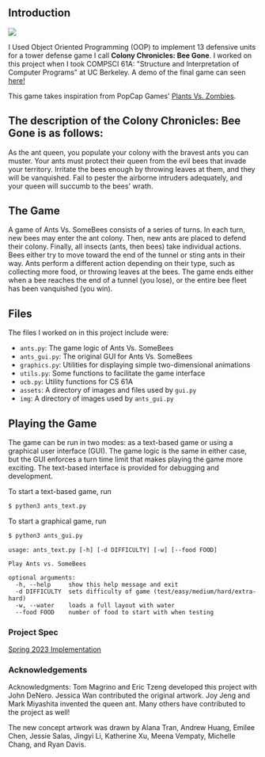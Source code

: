 ## Introduction

![](https://github.com/brandonconcepcion/ants/blob/master/assets/new-ants-gui.png)

I Used Object Oriented Programming (OOP) to implement 13 defensive units for a tower defense game I call **Colony Chronicles: Bee Gone**. I worked on this project when I took COMPSCI 61A: "Structure and Interpretation of Computer Programs" at UC Berkeley. A demo of the final game can seen [here!](https://youtu.be/noZKTQ23QBs)

This game takes inspiration from PopCap Games' [Plants Vs. Zombies](https://www.ea.com/games/plants-vs-zombies/plants-vs-zombies#description). 

## The description of the **Colony Chronicles: Bee Gone** is as follows: 

As the ant queen, you populate your colony with the bravest ants you can muster. Your ants must protect their queen from the evil bees that invade your territory. Irritate the bees enough by throwing leaves at them, and they will be vanquished. Fail to pester the airborne intruders adequately, and your queen will succumb to the bees' wrath.


## The Game
A game of Ants Vs. SomeBees consists of a series of turns. In each turn, new bees may enter the ant colony. Then, new ants are placed to defend their colony. Finally, all insects (ants, then bees) take individual actions. Bees either try to move toward the end of the tunnel or sting ants in their way. Ants perform a different action depending on their type, such as collecting more food, or throwing leaves at the bees. The game ends either when a bee reaches the end of a tunnel (you lose), or the entire bee fleet has been vanquished (you win).

## Files
The files I worked on in this project include were:

* `ants.py`: The game logic of Ants Vs. SomeBees
* `ants_gui.py`: The original GUI for Ants Vs. SomeBees
* `graphics.py`: Utilities for displaying simple two-dimensional animations
* `utils.py`: Some functions to facilitate the game interface
* `ucb.py`: Utility functions for CS 61A
* `assets`: A directory of images and files used by `gui.py`
* `img`: A directory of images used by `ants_gui.py`

## Playing the Game
The game can be run in two modes: as a text-based game or using a graphical user interface (GUI). The game logic is the same in either case, but the GUI enforces a turn time limit that makes playing the game more exciting. The text-based interface is provided for debugging and development.

To start a text-based game, run
```sh
$ python3 ants_text.py
````
To start a graphical game, run
```sh
$ python3 ants_gui.py
````
    usage: ants_text.py [-h] [-d DIFFICULTY] [-w] [--food FOOD]
    
    Play Ants vs. SomeBees
    
    optional arguments:
      -h, --help     show this help message and exit
      -d DIFFICULTY  sets difficulty of game (test/easy/medium/hard/extra-hard)
      -w, --water    loads a full layout with water
      --food FOOD    number of food to start with when testing

### Project Spec
[Spring 2023 Implementation](https://inst.eecs.berkeley.edu/~cs61a/sp23/proj/ants/)

### Acknowledgements
Acknowledgments: Tom Magrino and Eric Tzeng developed this project with John DeNero. Jessica Wan contributed the original artwork. Joy Jeng and Mark Miyashita invented the queen ant. Many others have contributed to the project as well!

The new concept artwork was drawn by Alana Tran, Andrew Huang, Emilee Chen, Jessie Salas, Jingyi Li, Katherine Xu, Meena Vempaty, Michelle Chang, and Ryan Davis.
